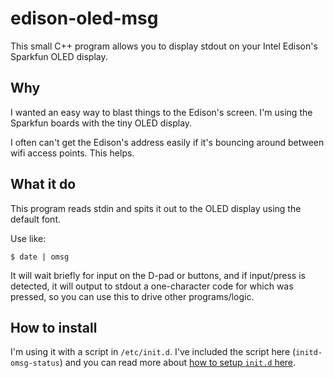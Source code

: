 # edison-oled-msg 

This small C++ program allows you to display stdout on your Intel Edison's Sparkfun OLED display.

## Why

I wanted an easy way to blast things to the Edison's screen. I'm using the Sparkfun boards with the 
tiny OLED display. 

I often can't get the Edison's address easily if it's bouncing around between
wifi access points. This helps.

## What it do

This program reads stdin and spits it out to the OLED display using the default font.

Use like: 

```
$ date | omsg
```

It will wait briefly for input on the D-pad or buttons, and if input/press is detected, it will output
to stdout a one-character code for which was pressed, so you can use this to drive other programs/logic.

## How to install

I'm using it with a script in `/etc/init.d`. I've included the script here (`initd-omsg-status`) and you
can read more about [how to setup `init.d` here](http://stephaniemoyerman.com/?p=41).
